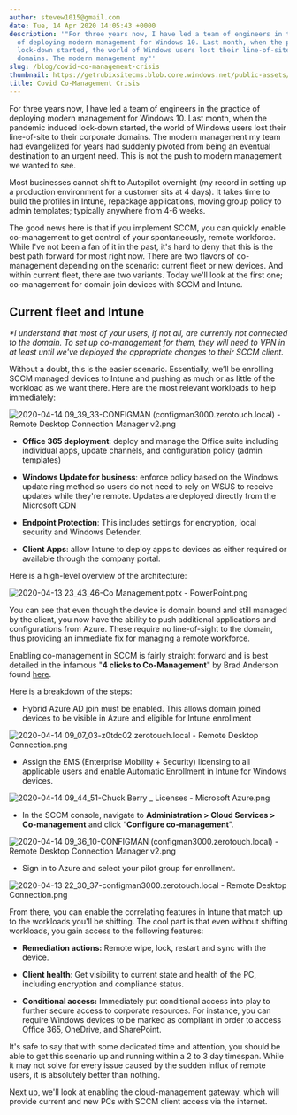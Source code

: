 ```yaml
---
author: stevew1015@gmail.com
date: Tue, 14 Apr 2020 14:05:43 +0000
description: '"For three years now, I have led a team of engineers in the practice
  of deploying modern management for Windows 10. Last month, when the pandemic induced
  lock-down started, the world of Windows users lost their line-of-site to their corporate
  domains. The modern management my"'
slug: /blog/covid-co-management-crisis
thumbnail: https://getrubixsitecms.blob.core.windows.net/public-assets/content/v1/logo512.png
title: Covid Co-Management Crisis
---
```


For three years now, I have led a team of engineers in the practice of deploying modern management for Windows 10. Last month, when the pandemic induced lock-down started, the world of Windows users lost their line-of-site to their corporate domains. The modern management my team had evangelized for years had suddenly pivoted from being an eventual destination to an urgent need. This is not the push to modern management we wanted to see.

Most businesses cannot shift to Autopilot overnight (my record in setting up a production environment for a customer sits at 4 days). It takes time to build the profiles in Intune, repackage applications, moving group policy to admin templates; typically anywhere from 4-6 weeks.

The good news here is that if you implement SCCM, you can quickly enable co-management to get control of your spontaneously, remote workforce. While I've not been a fan of it in the past, it's hard to deny that this is the best path forward for most right now. There are two flavors of co-management depending on the scenario: current fleet or new devices. And within current fleet, there are two variants. Today we'll look at the first one; co-management for domain join devices with SCCM and Intune.

Current fleet and Intune
------------------------

_\*I understand that most of your users, if not all, are currently not connected to the domain. To set up co-management for them, they will need to VPN in at least until we've deployed the appropriate changes to their SCCM client._

Without a doubt, this is the easier scenario. Essentially, we’ll be enrolling SCCM managed devices to Intune and pushing as much or as little of the workload as we want there. Here are the most relevant workloads to help immediately:

![2020-04-14 09_39_33-CONFIGMAN (configman3000.zerotouch.local) - Remote Desktop Connection Manager v2.png](https://getrubixsitecms.blob.core.windows.net/public-assets/content/v1/5dd365a31aa1fd743bc30b8e/1586871582389-OA1MVYRZN4SMMH4IPTAH/2020-04-14+09_39_33-CONFIGMAN+%28configman3000.zerotouch.local%29+-+Remote+Desktop+Connection+Manager+v2.png)

-   **Office 365 deployment**: deploy and manage the Office suite including individual apps, update channels, and configuration policy (admin templates)
    
-   **Windows Update for business**: enforce policy based on the Windows update ring method so users do not need to rely on WSUS to receive updates while they're remote. Updates are deployed directly from the Microsoft CDN
    
-   **Endpoint Protection**: This includes settings for encryption, local security and Windows Defender.
    
-   **Client Apps**: allow Intune to deploy apps to devices as either required or available through the company portal.
    

Here is a high-level overview of the architecture:

![2020-04-13 23_43_46-Co Management.pptx - PowerPoint.png](https://getrubixsitecms.blob.core.windows.net/public-assets/content/v1/5dd365a31aa1fd743bc30b8e/1586871708305-TZ26HGLJEUQQF8U05IVB/2020-04-13+23_43_46-Co+Management.pptx+-+PowerPoint.png)

You can see that even though the device is domain bound and still managed by the client, you now have the ability to push additional applications and configurations from Azure. These require no line-of-sight to the domain, thus providing an immediate fix for managing a remote workforce.

Enabling co-management in SCCM is fairly straight forward and is best detailed in the infamous "**4 clicks to Co-Management**" by Brad Anderson found [here](https://techcommunity.microsoft.com/t5/microsoft-endpoint-manager-blog/co-management-is-instant-and-easy-with-just4clicks/ba-p/250539).

Here is a breakdown of the steps:

-   Hybrid Azure AD join must be enabled. This allows domain joined devices to be visible in Azure and eligible for Intune enrollment
    

![2020-04-14 09_07_03-z0tdc02.zerotouch.local - Remote Desktop Connection.png](https://getrubixsitecms.blob.core.windows.net/public-assets/content/v1/5dd365a31aa1fd743bc30b8e/1586871814535-MI7M0IT0KBL6UA8W9J4G/2020-04-14+09_07_03-z0tdc02.zerotouch.local+-+Remote+Desktop+Connection.png)

-   Assign the EMS (Enterprise Mobility + Security) licensing to all applicable users and enable Automatic Enrollment in Intune for Windows devices.
    

![2020-04-14 09_44_51-Chuck Berry _ Licenses - Microsoft Azure.png](https://getrubixsitecms.blob.core.windows.net/public-assets/content/v1/5dd365a31aa1fd743bc30b8e/1586871900872-MRRNQWEKHZE7PHZTMCB7/2020-04-14+09_44_51-Chuck+Berry+_+Licenses+-+Microsoft+Azure.png)

-   In the SCCM console, navigate to **Administration > Cloud Services > Co-management** and click “**Configure co-management**”.
    

![2020-04-14 09_36_10-CONFIGMAN (configman3000.zerotouch.local) - Remote Desktop Connection Manager v2.png](https://getrubixsitecms.blob.core.windows.net/public-assets/content/v1/5dd365a31aa1fd743bc30b8e/1586872000467-VAOWKB29ZTI1SC3UV8AM/2020-04-14+09_36_10-CONFIGMAN+%28configman3000.zerotouch.local%29+-+Remote+Desktop+Connection+Manager+v2.png)

-   Sign in to Azure and select your pilot group for enrollment.
    

![2020-04-13 22_30_37-configman3000.zerotouch.local - Remote Desktop Connection.png](https://getrubixsitecms.blob.core.windows.net/public-assets/content/v1/5dd365a31aa1fd743bc30b8e/1586872033328-4PL9M7WKA0SQRAFCZJCR/2020-04-13+22_30_37-configman3000.zerotouch.local+-+Remote+Desktop+Connection.png)

From there, you can enable the correlating features in Intune that match up to the workloads you'll be shifting. The cool part is that even without shifting workloads, you gain access to the following features:

-   **Remediation actions:** Remote wipe, lock, restart and sync with the device.
    
-   **Client health**: Get visibility to current state and health of the PC, including encryption and compliance status.
    
-   **Conditional access:** Immediately put conditional access into play to further secure access to corporate resources. For instance, you can require Windows devices to be marked as compliant in order to access Office 365, OneDrive, and SharePoint.
    

It's safe to say that with some dedicated time and attention, you should be able to get this scenario up and running within a 2 to 3 day timespan. While it may not solve for every issue caused by the sudden influx of remote users, it is absolutely better than nothing.

Next up, we'll look at enabling the cloud-management gateway, which will provide current and new PCs with SCCM client access via the internet.